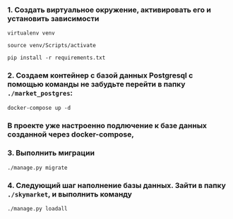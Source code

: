 ### 1. Создать виртуальное окружение, активировать его и установить зависимости
```shell
virtualenv venv
```
```shell
source venv/Scripts/activate
```
```shell
pip install -r requirements.txt
```
### 2. Создаем контейнер с базой данных Postgresql с помощью команды не забудьте перейти в папку `./market_postgres`:
```shell
docker-compose up -d 
```
### В проекте уже настроенно подлючение к базе данных созданной через docker-compose,
### 3. Выполнить миграции
```shell
./manage.py migrate
```
### 4. Следующий шаг наполнение базы данных. Зайти в папку `./skymarket`, и выполнить команду
```shell
./manage.py loadall
```
